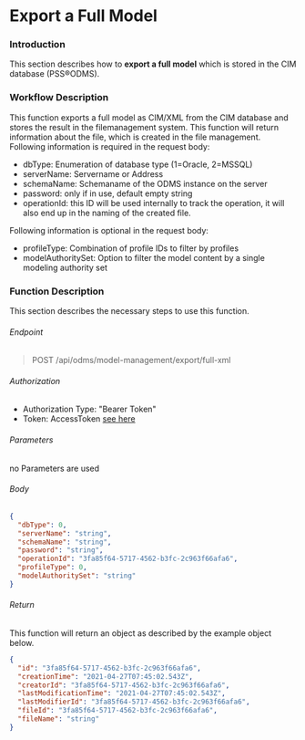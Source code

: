 # Export a Full Model

### Introduction
This section describes how to **export a full model** which is stored in the CIM database (PSS®ODMS).

### Workflow Description
This function exports a full model as CIM/XML from the CIM database and stores the result in the filemanagement system. This function will return information about the file, which is created in the file management.
Following information is required in the request body:
- dbType: Enumeration of database type (1=Oracle, 2=MSSQL)
- serverName: Servername or Address
- schemaName: Schemaname of the ODMS instance on the server
- password: only if in use, default empty string
- operationId: this ID will be used internally to track the operation, it will also end up in the naming of the created file.

Following information is optional in the request body:
- profileType: Combination of profile IDs to filter by profiles
- modelAuthoritySet: Option to filter the model content by a single modeling authority set

### Function Description 
This section describes the necessary steps to use this function.

###### Endpoint
> POST /api/odms/model-management/export/full-xml

###### Authorization
- Authorization Type: "Bearer Token"
- Token: AccessToken [see here](../IdentityManagement/Authorization.md)

###### Parameters
no Parameters are used

###### Body
````JSON
{
  "dbType": 0,
  "serverName": "string",
  "schemaName": "string",
  "password": "string",
  "operationId": "3fa85f64-5717-4562-b3fc-2c963f66afa6",
  "profileType": 0,
  "modelAuthoritySet": "string"
}
````

###### Return
This function will return an object as described by the example object below.
````JSON
{
  "id": "3fa85f64-5717-4562-b3fc-2c963f66afa6",
  "creationTime": "2021-04-27T07:45:02.543Z",
  "creatorId": "3fa85f64-5717-4562-b3fc-2c963f66afa6",
  "lastModificationTime": "2021-04-27T07:45:02.543Z",
  "lastModifierId": "3fa85f64-5717-4562-b3fc-2c963f66afa6",
  "fileId": "3fa85f64-5717-4562-b3fc-2c963f66afa6",
  "fileName": "string"
}
````